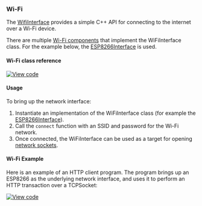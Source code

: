 ### Wi-Fi

The [WifiInterface](https://docs.mbed.com/docs/mbed-os-api/en/mbed-os-5.6/api/classWiFiInterface.html) provides a simple C++ API for connecting to the internet over a Wi-Fi device.

There are multiple [Wi-Fi components](https://developer.mbed.org/components/cat/wifi/) that implement the WiFiInterface class. For the example below,
the [ESP8266Interface](https://github.com/armmbed/esp8266-driver) is used.

#### Wi-Fi class reference

[![View code](https://www.mbed.com/embed/?type=library)](/docs/v5.4/mbed-os-api-doxy/class_wi_fi_interface.html)

#### Usage

To bring up the network interface:

1. Instantiate an implementation of the WiFiInterface class (for example the [ESP8266Interface](https://github.com/armmbed/esp8266-driver)).
1. Call the ``connect`` function with an SSID and password for the Wi-Fi network.
1. Once connected, the WiFiInterface can be used as a target for opening [network sockets](/docs/v5.4/reference/api-references.html#network-sockets).

#### Wi-Fi Example

Here is an example of an HTTP client program. The program brings up an ESP8266 as the underlying network interface, and uses it to perform an HTTP transaction over a TCPSocket:

[![View code](https://www.mbed.com/embed/?url=https://developer.mbed.org/teams/mbed_example/code/TCPSocketWiFi_Example/)](https://developer.mbed.org/teams/mbed_example/code/TCPSocketWiFi_Example/file/6a4e57edc2b2/main.cpp)

